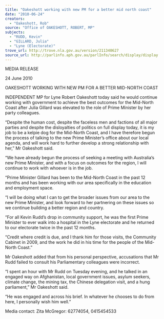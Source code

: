 ```yaml
---
title: "Oakeshott working with new PM for a better mid north coast"
date: "2010-06-24"
creators:
  - "Oakeshott, Rob"
source: "Office of OAKESHOTT, ROBERT, MP"
subjects:
  - "RUDD, Kevin"
  - "GILLARD, Julia"
  - "Lyne (Electorate)"
trove_url: http://trove.nla.gov.au/version/211340627
source_url: http://parlinfo.aph.gov.au/parlInfo/search/display/display.w3p;query=Id%3A%22media/pressrel/162509%22
---
```


 

 

 MEDIA RELEASE 

 24 June 2010 

 OAKESHOTT WORKING WITH NEW PM FOR A BETTER MID-NORTH COAST 

 INDEPENDENT MP for Lyne Robert Oakeshott today said he would continue working with  government to achieve the best outcomes for the Mid-North Coast after Julia Gillard was  elevated to the role of Prime Minister by her party colleagues.   

 “Despite the human cost, despite the faceless men and factions of all major parties and  despite the disloyalties of politics on full display today, it is my job to be a kelpie dog for the  Mid-North Coast, and I have therefore begun the process of talking to the new Prime  Minister’s office about our local agenda, and will work hard to further develop a strong  relationship with her,” Mr Oakeshott said. 

 “We have already begun the process of seeking a meeting with Australia’s new Prime  Minister, and with a focus on outcomes for the region, I will continue to work with whoever  is in the job. 

 “Prime Minister Gillard has been to the Mid-North Coast in the past 12 months and has been  working with our area specifically in the education and employment space.  

 “I will be doing what I can to get the broader issues from our area to the new Prime  Minister, and look forward to her partnering on these issues so we continue building a better  region and country. 

 “For all Kevin Rudd’s drop in community support, he was the first Prime Minister to ever  walk into a hospital in the Lyne electorate and he returned to our electorate twice in the  past 12 months. 

 “Credit where credit is due, and I thank him for those visits, the Community Cabinet in  2009, and the work he did in his time for the people of the Mid-North Coast.” 

 Mr Oakeshott added that from his personal perspective, accusations that Mr Rudd failed to  consult his Parliamentary colleagues were incorrect. 

 “I spent an hour with Mr Rudd on Tuesday evening, and he talked in an engaged way on  Afghanistan, local government issues, asylum seekers, climate change, the mining tax, the  Chinese delegation visit, and a hung parliament,” Mr Oakeshott said. 

 “He was engaged and across his brief.  In whatever he chooses to do from here, I  personally wish him well.” 

 Media contact:  Zita McGregor: 62774054, 0415454533 


